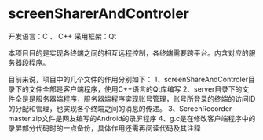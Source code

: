 # screenSharerAndControler

开发语言：C 、 C++
采用框架：Qt

本项目目的是实现各终端之间的相互远程控制，各终端需要跨平台。内含对应的服务器段程序。

目前来说，项目中的几个文件的作用分别如下：
1、screenShareAndControler目录下的文件全部是客户端程序，使用C++语言的Qt库编写
2、server目录下的文件全是是服务器端程序，服务器端程序实现账号管理，账号所登录的终端的访问ID的分配和管理，也实现各个终端之间的消息的传递。
3、ScreenRecorder-master.zip文件是网友编写的Android的录屏程序
4、g.c是在修改客户端程序中的录屏部分代码时的一点备份，具体作用还需再阅读代码及其注释
